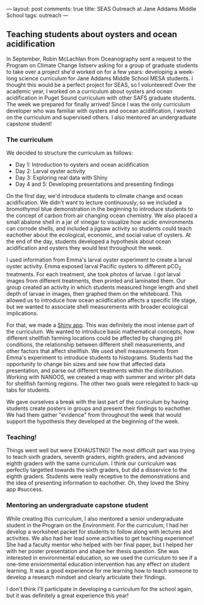 —
layout: post
comments: true
title: SEAS Outreach at Jane Addams Middle School
tags: outreach
—

## Teaching students about oysters and ocean acidification

In September, Robin McLachlan from Oceanography sent a request to the Program on Climate Change listserv asking for a group of graduate students to take over a project she'd worked on for a few years: developing a week-long science curriculum for Jane Addams Middle School MESA students. I thought this would be a perfect project for SEAS, so I volunteered! Over the academic year, I worked on a curriculum about oysters and ocean acidification in Puget Sound curriculum with other SAFS graduate students. The week we prepared for finally arrived! Since I was the only curriculum developer who was familiar with oysters and oocean acidification, I worked on the curriculum and supervised others. I also mentored an undergraduate capstone student!

### The curriculum

We decided to structure the curriculum as follows:

- Day 1: Introduction to oysters and ocean acidification
- Day 2: Larval oyster activity
- Day 3: Exploring real data with Shiny
- Day 4 and 5: Developing presentations and presenting findings

On the first day, we'd introduce students to climate change and ocean acidification. We didn't want to lecture continuously, so we included a bromothymol blue demonstration in the beginning to introduce students to the concept of carbon from air changing ocean chemistry. We also placed a small abalone shell in a jar of vinegar to visualize how acidic environments can corrode shells, and included a jigsaw activity so students could teach eachother about the ecological, economic, and social value of oysters. At the end of the day, students developed a hypothesis about ocean acidification and oysters they would test throughout the week.

I used information from Emma's larval oyster experiment to create a larval oyster activity. Emma exposed larval Pacific oysters to different pCO<sub>2</sub> treatments. For each treatment, she took photos of larvae. I got larval images from different treatments, then printed and laminated them. Our group created an activity in which students measured hinge length and shell depth of larvae in images, then graphed them on the whiteboard. This allowed us to introduce how ocean aciidfication affects a specific life stage, but we wanted to associate shell measurements with broader ecological implications.

For that, we made a [Shiny app](https://sthurner.shinyapps.io/oav1/). This was definitely the most intense part of the curriculum. We wanted to introduce basic mathematical concepts, how different shellfish farming locations could be affected by changing pH conditions, the relationship between different shell measurements, and other factors that affect shellfish. We used shell measurements from Emma's experiment to introduce students to histograms. Students had the opportunity to change bin sizes and see how that affected data presentation, and parse out different treatments within the distribution. Working with NANOOS, we created a map with summer and winter pH data for shellfish farming regions. The other two goals were relegated to back-up tabs for students.

We gave ourselves a break with the last part of the curriculum by having students create posters in groups and present their findings to eachother. We had them gather "evidence" from throughout the week that would support the hypothesis they developed at the beginning of the week.

### Teaching!

Things went well but were EXHAUSTING! The most difficult part was trying to teach sixth graders, seventh graders, eighth graders, and advanced eighth graders with the same curriculum. I think our curriculum was perfectly targetted towards the sixth graders, but did a disservice to the eighth graders. Students were really receptive to the demonstrations and the idea of presenting information to eachother. Oh, they loved the Shiny app #success.

### Mentoring an undergraduate capstone student

While creating this curriculum, I also mentored a senior undergraduate student in the Program on the Environment. For the curriculum, I had her develop a worksheet packet for students to follow along with lectures and activities. We also had her lead some activities to get teaching experience! She had a faculty mentor who helped with her final paper, but I helped her with her poster presentation and shape her thesis question. She was interested in environmental education, so we used the curriculum to see if a one-time enviornmental education intervention has any effect on student learning. It was a good experience for me learning how to teach someone to develop a research mindset and clearly articulate their findings.

I don't think I'll participate in developing a curriculum for the school again, but it was definitely a great experience this year!
